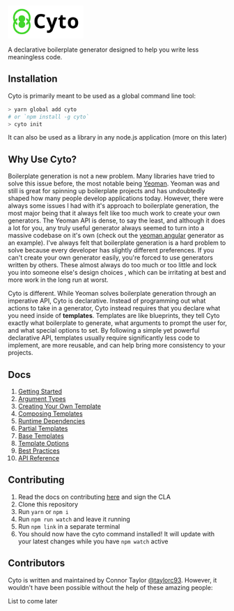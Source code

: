 <img src="logo.png" height="75"/>

A declarative boilerplate generator designed to help you write less meaningless code.

<Put a screen capture of some cool usage here>

## Installation

Cyto is primarily meant to be used as a global command line tool:

```bash
> yarn global add cyto
# or `npm install -g cyto`
> cyto init
```

It can also be used as a library in any node.js application (more on this later)

## Why Use Cyto?
Boilerplate generation is not a new problem. Many libraries have tried to solve this issue before, the most notable being [Yeoman](http://yeoman.io/). Yeoman was and still is great for spinning up boilerplate projects and has undoubtedly shaped how many people develop applications today. However, there were always some issues I had with it's approach to boilerplate generation, the most major being that it always felt like too much work to create your own generators. The Yeoman API is dense, to say the least, and although it does a lot for you, any truly useful generator always seemed to turn into a massive codebase on it's own (check out the [yeoman angular](https://github.com/yeoman/generator-angular) generator as an example). I've always felt that boilerplate generation is a hard problem to solve because every developer has slightly different preferences. If you can't create your own generator easily, you're forced to use generators written by others. These almost always do too much or too little and lock you into someone else's design choices , which can be irritating at best and more work in the long run at worst.

Cyto is different. While Yeoman solves boilerplate generation through an imperative API, Cyto is declarative. Instead of programming out what actions to take in a generator, Cyto instead requires that you declare what you need inside of **templates**. Templates are like blueprints, they tell Cyto exactly what boilerplate to generate, what arguments to prompt the user for, and what special options to set. By following a simple yet powerful declarative API, templates usually require significantly less code to implement, are more reusable, and can help bring more consistency to your projects. 

## Docs

1. [Getting Started](docs/gettingStarted.md)
2. [Argument Types](docs/arguments.md)
3. [Creating Your Own Template](docs/creatingTemplates.md)
4. [Composing Templates](docs/composing.md)
5. [Runtime Dependencies](docs/runtimeDependencies.md)
6. [Partial Templates](docs/partialTemplates.md)
7.  [Base Templates](docs/baseTemplates.md)
8. [Template Options](docs/options.md)
9. [Best Practices](docs/bestPractices.md)
10. [API Reference](docs/reference.md)

## Contributing
1. Read the docs on contributing [here](CONTRIBUTING.md) and sign the CLA
1. Clone this repository
1. Run `yarn` or `npm i`
1. Run `npm run watch` and leave it running
1. Run `npm link` in a separate terminal
1. You should now have the cyto command installed! It will update with your latest changes while you have `npm watch` active

## Contributors
Cyto is written and maintained by Connor Taylor [@taylorc93](https://github.com/taylorc93). However, it wouldn't have been possible without the help of these amazing people:

List to come later
